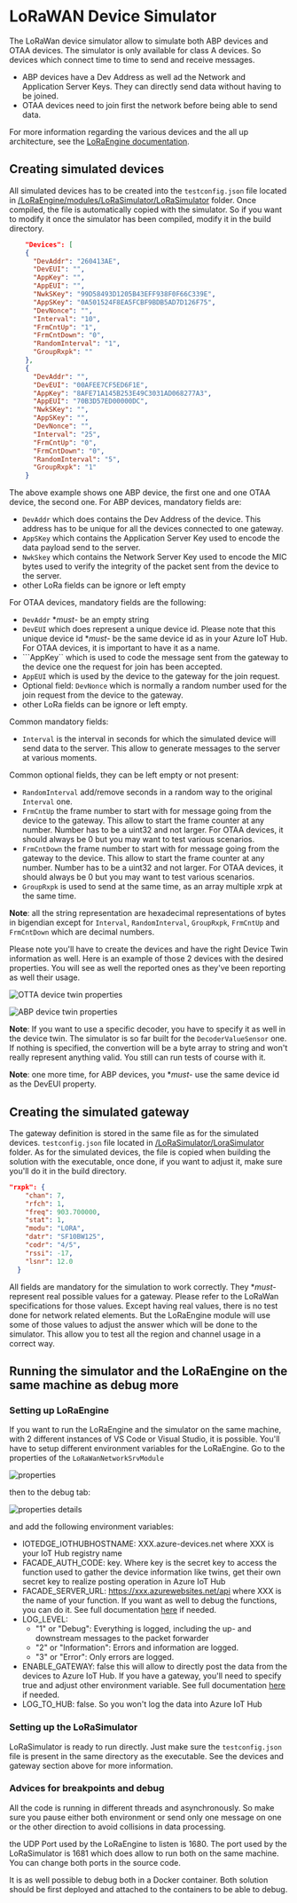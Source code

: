 # LoRaWAN Device Simulator

The LoRaWan device simulator allow to simulate both ABP devices and OTAA devices. The simulator is only available for class A devices. So devices which connect time to time to send and receive messages.

- ABP devices have a Dev Address as well ad the Network and Application Server Keys. They can directly send data without having to be joined.
- OTAA devices need to join first the network before being able to send data.

For more information regarding the various devices and the all up architecture, see the [LoRaEngine documentation](/LoRaEngine/README.md).

## Creating simulated devices

All simulated devices has to be created into the ```testconfig.json``` file located in [/LoRaEngine/modules/LoRaSimulator/LoRaSimulator](/LoRaEngine/modules/LoRaSimulator/LoRaSimulator) folder. Once compiled, the file is automatically copied with the simulator. So if you want to modify it once the simulator has been compiled, modify it in the build directory.

```json
    "Devices": [
    {
      "DevAddr": "260413AE",
      "DevEUI": "",
      "AppKey": "",
      "AppEUI": "",
      "NwkSKey": "99D58493D1205B43EFF938F0F66C339E",
      "AppSKey": "0A501524F8EA5FCBF9BDB5AD7D126F75",
      "DevNonce": "",
      "Interval": "10",
      "FrmCntUp": "1",
      "FrmCntDown": "0",
      "RandomInterval": "1",
      "GroupRxpk": ""
    },
    {
      "DevAddr": "",
      "DevEUI": "00AFEE7CF5ED6F1E",
      "AppKey": "8AFE71A145B253E49C3031AD068277A3",
      "AppEUI": "70B3D57ED00000DC",
      "NwkSKey": "",
      "AppSKey": "",
      "DevNonce": "",
      "Interval": "25",
      "FrmCntUp": "0",
      "FrmCntDown": "0",
      "RandomInterval": "5",
      "GroupRxpk": "1"
    }
```

The above example shows one ABP device, the first one and one OTAA device, the second one. For ABP devices, mandatory fields are:

- ```DevAddr``` which does contains the Dev Address of the device. This address has to be unique for all the devices connected to one gateway.
- ```AppSKey``` which contains the Application Server Key used to encode the data payload send to the server.
- ```NwkSkey``` which contains the Network Server Key used to encode the MIC bytes used to verify the integrity of the packet sent from the device to the server.
- other LoRa fields can be ignore or left empty

For OTAA devices, mandatory fields are the following:

- ```DevAddr``` **must*- be an empty string
- ```DevEUI``` which does represent a unique device id. Please note that this unique device id **must*- be the same device id as in your Azure IoT Hub. For OTAA devices, it is important to have it as a name.
- ```AppKey`` which is used to code the message sent from the gateway to the device one the request for join has been accepted.
- ```AppEUI``` which is used by the device to the gateway for the join request.
- Optional field: ```DevNonce``` which is normally a random number used for the join request from the device to the gateway.
- other LoRa fields can be ignore or left empty.

Common mandatory fields:

- ```Interval``` is the interval in seconds for which the simulated device will send data to the server. This allow to generate messages to the server at various moments.

Common optional fields, they can be left empty or not present:

- ```RandomInterval``` add/remove seconds in a random way to the original ```Interval``` one.
- ```FrmCntUp``` the frame number to start with for message going from the device to the gateway. This allow to start the frame counter at any number. Number has to be a uint32 and not larger. For OTAA devices, it should always be 0 but you may want to test various scenarios.
- ```FrmCntDown``` the frame number to start with for message going from the gateway to the device. This allow to start the frame counter at any number. Number has to be a uint32 and not larger. For OTAA devices, it should always be 0 but you may want to test various scenarios.
- ```GroupRxpk``` is used to send at the same time, as an array multiple xrpk at the same time.

**Note**: all the string representation are hexadecimal representations of bytes in bigendian except for ```Interval```, ```RandomInterval```, ```GroupRxpk```, ```FrmCntUp``` and ```FrmCntDown``` which are decimal numbers.

Please note you'll have to create the devices and have the right Device Twin information as well. Here is an example of those 2 devices with the desired properties. You will see as well the reported ones as they've been reporting as well their usage.

![OTTA device twin properties](/Docs/Pictures/reportedOTAA.png)

![ABP device twin properties](/Docs/Pictures/reportedABP.png)

**Note**: If you want to use a specific decoder, you have to specify it as well in the device twin. The simulator is so far built for the ```DecoderValueSensor``` one. If nothing is specified, the convertion will be a byte array to string and won't really represent anything valid. You still can run tests of course with it.

**Note**: one more time, for ABP devices, you **must*- use the same device id as the DevEUI property.

## Creating the simulated gateway

The gateway definition is stored in the same file as for the simulated devices. ```testconfig.json``` file located in [/LoRaSimulator/LoraSimulator](/LoRaEngine/modules/LoRaSimulator/LoRaSimulator) folder. As for the simulated devices, the file is copied when building the solution with the executable, once done, if you want to adjust it, make sure you'll do it in the build directory.

```json
"rxpk": {
    "chan": 7,
    "rfch": 1,
    "freq": 903.700000,
    "stat": 1,
    "modu": "LORA",
    "datr": "SF10BW125",
    "codr": "4/5",
    "rssi": -17,
    "lsnr": 12.0
  }
```

All fields are mandatory for the simulation to work correctly. They **must*- represent real possible values for a gateway. Please refer to the LoRaWan specifications for those values. Except having real values, there is no test done for network related elements. But the LoRaEngine module will use some of those values to adjust the answer which will be done to the simulator. This allow you to test all the region and channel usage in a correct way.

## Running the simulator and the LoRaEngine on the same machine as debug more

### Setting up LoRaEngine

If you want to run the LoRaEngine and the simulator on the same machine, with 2 different instances of VS Code or Visual Studio, it is possible. You'll have to setup different environment variables for the LoRaEngine. Go to the properties of the ```LoRaWanNetworkSrvModule```

![properties](/Docs/Pictures/loraengineproperties.png)

then to the debug tab:

![properties details](/Docs/Pictures/loraenginepropertiesdetails.png)

and add the following environment variables:

- IOTEDGE_IOTHUBHOSTNAME: XXX.azure-devices.net where XXX is your IoT Hub registry name
- FACADE_AUTH_CODE: key. Where key is the secret key to access the function used to gather the device information like twins, get their own secret key to realize posting operation in Azure IoT Hub
- FACADE_SERVER_URL: <https://xxx.azurewebsites.net/api> where XXX is the name of your function. If you want as well to debug the functions, you can do it. See full documentation [here](/LoRaEngine/README.md) if needed.
- LOG_LEVEL:
  - "1" or "Debug": Everything is logged, including the up- and downstream messages to the packet forwarder
  - "2" or "Information": Errors and information are logged.
  - "3" or "Error": Only errors are logged.
- ENABLE_GATEWAY: false this will allow to directly post the data from the devices to Azure IoT Hub. If you have a gateway, you'll need to specify true and adjust other environment variable. See full documentation [here](/LoRaEngine/README.md) if needed.
- LOG_TO_HUB: false. So you won't log the data into Azure IoT Hub

### Setting up the LoRaSimulator

LoRaSimulator is ready to run directly. Just make sure the ```testconfig.json``` file is present in the same directory as the executable. See the devices and gateway section above for more information.

### Advices for breakpoints and debug

All the code is running in different threads and asynchronously. So make sure you pause either both environment or send only one message on one or the other direction to avoid collisions in data processing.

the UDP Port used by the LoRaEngine to listen is 1680. The port used by the LoRaSimulator is 1681 which does allow to run both on the same machine. You can change both ports in the source code.

It is as well possible to debug both in a Docker container. Both solution should be first deployed and attached to the containers to be able to debug.
